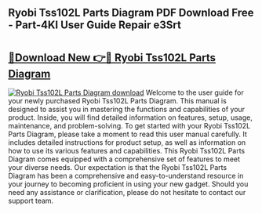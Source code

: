 ## Ryobi Tss102L Parts Diagram PDF Download Free - Part-4KI User Guide Repair e3Srt

# <h2><a href="http://dfocrq8.blite.top/?on=Ryobi+Tss102L+Parts+Diagram">🔗Download New 👉🔴 Ryobi Tss102L Parts Diagram</a></h2>

[![Ryobi Tss102L Parts Diagram download](https://i.imgur.com/lujVjoI.png)](http://dfocrq8.blite.top/?on=Ryobi+Tss102L+Parts+Diagram)
Welcome to the user guide for your newly purchased Ryobi Tss102L Parts Diagram. This manual is designed to assist you in mastering the functions and capabilities of your product. Inside, you will find detailed information on features, setup, usage, maintenance, and problem-solving. To get started with your Ryobi Tss102L Parts Diagram, please take a moment to read this user manual carefully. It includes detailed instructions for product setup, as well as information on how to use its various features and capabilities. This Ryobi Tss102L Parts Diagram comes equipped with a comprehensive set of features to meet your diverse needs. Our expectation is that the Ryobi Tss102L Parts Diagram has been a comprehensive and easy-to-understand resource in your journey to becoming proficient in using your new gadget. Should you need any assistance or clarification, please do not hesitate to contact our support team.
